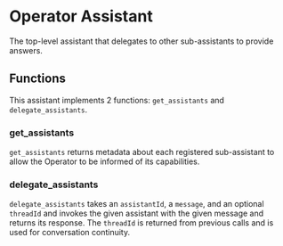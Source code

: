 # Operator Assistant

The top-level assistant that delegates to other sub-assistants to provide answers.

## Functions

This assistant implements 2 functions: `get_assistants` and `delegate_assistants`.

### get_assistants

`get_assistants` returns metadata about each registered sub-assistant to allow the Operator to be informed of its capabilities.

### delegate_assistants

`delegate_assistants` takes an `assistantId`, a `message`, and an optional `threadId` and invokes the given assistant with the given message and returns its response. The `threadId` is returned from previous calls and is used for conversation continuity.
